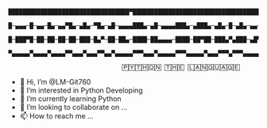 
          ██████████████████████████████████▀█████████████████████████████████████
          █─▄▄▄─█─▄▄─█▄─▄▄▀█▄─▄█▄─▀█▄─▄█─▄▄▄▄███▄─▄█─▄▄▄▄███▄─▄███▄─▄█▄─█─▄█▄─▄▄─█
          █─███▀█─██─██─██─██─███─█▄▀─██─██▄─████─██▄▄▄▄─████─██▀██─███▄▀▄███─▄█▀█
          ▀▄▄▄▄▄▀▄▄▄▄▀▄▄▄▄▀▀▄▄▄▀▄▄▄▀▀▄▄▀▄▄▄▄▄▀▀▀▄▄▄▀▄▄▄▄▄▀▀▀▄▄▄▄▄▀▄▄▄▀▀▀▄▀▀▀▄▄▄▄▄▀

                                    🄿🅈🅃🄷🄾🄽 🅃🄷🄴 🄻🄰🄽🄶🅄🄰🄶🄴

                             



- 👋 Hi, I’m @LM-Git760
- 👀 I’m interested in Python Developing
- 🌱 I’m currently learning Python
- 💞️ I’m looking to collaborate on ...
- 📫 How to reach me ...

<!---
LM-Git760/LM-Git760 is a ✨ special ✨ repository because its `README.md` (this file) appears on your GitHub profile.
You can click the Preview link to take a look at your changes.
--->
